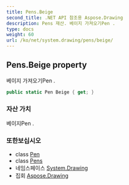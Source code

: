 ```yaml
---
title: Pens.Beige
second_title: .NET API 참조용 Aspose.Drawing
description: Pens 재산. 베이지 가져오기Pen .
type: docs
weight: 60
url: /ko/net/system.drawing/pens/beige/
---
```

## Pens.Beige property

베이지 가져오기Pen .

```csharp
public static Pen Beige { get; }
```

### 자산 가치

베이지Pen .

### 또한보십시오

* class [Pen](../../pen/)
* class [Pens](../)
* 네임스페이스 [System.Drawing](../../pens/)
* 집회 [Aspose.Drawing](../../../)


